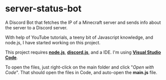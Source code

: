 # server-status-bot
A Discord Bot that fetches the IP of a Minecraft server and sends info about the server to a Discord server.


With help of YouTube tutorials, a teeny bit of Javascript knowledge, and node.js, I have started working on this project.

This project requires **[node.js](https://nodejs.org/en/)**, **[discord.js](https://discord.js.org/?source=post_page---------------------------#/)**, and a IDE. I'm using **[Visual Studio Code](https://code.visualstudio.com)**.


To open the files, just right-click on the main folder and click "*Open with Code*". That should open the files in Code, and auto-open the **main.js** file.
